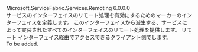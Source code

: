 <Type Name="IService" FullName="Microsoft.ServiceFabric.Services.Remoting.IService">
  <TypeSignature Language="C#" Value="public interface IService" />
  <TypeSignature Language="ILAsm" Value=".class public interface auto ansi abstract IService" />
  <TypeSignature Language="DocId" Value="T:Microsoft.ServiceFabric.Services.Remoting.IService" />
  <TypeSignature Language="VB.NET" Value="Public Interface IService" />
  <TypeSignature Language="F#" Value="type IService = interface" />
  <AssemblyInfo>
    <AssemblyName>Microsoft.ServiceFabric.Services.Remoting</AssemblyName>
    <AssemblyVersion>6.0.0.0</AssemblyVersion>
  </AssemblyInfo>
  <Interfaces />
  <Docs>
    <summary>
            サービスのインターフェイスのリモート処理を有効にするためのマーカーのインターフェイスを定義します。 <see cref="T:Microsoft.ServiceFabric.Services.Remoting.Runtime.IServiceRemotingListener" />このインターフェイスから派生する、サービスによって実装されたすべてのインターフェイスのリモート処理を提供します。 リモート インターフェイス経由でアクセスできる<see cref="T:Microsoft.ServiceFabric.Services.Remoting.Client.IServiceProxy" />クライアント側でします。
            </summary>
    <remarks>To be added.</remarks>
  </Docs>
  <Members />
</Type>